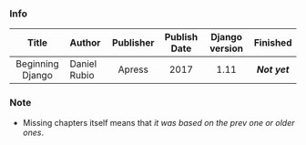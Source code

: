 ### Info

| Title | Author | Publisher | Publish Date | Django version | Finished | 
| :----: | :---- | :----: | :----: |  :----: | :----: | 
| Beginning Django | Daniel Rubio  | Apress | 2017 | 1.11 | ***Not yet*** | 

### Note 
- Missing chapters itself means that *it was based on the prev one or older ones*.
